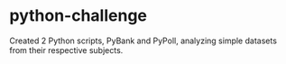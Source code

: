 # python-challenge
Created 2 Python scripts, PyBank and PyPoll, analyzing simple datasets from their respective subjects.

